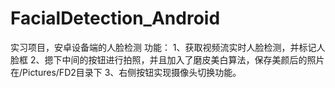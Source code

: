 # FacialDetection_Android
实习项目，安卓设备端的人脸检测
功能：
1、获取视频流实时人脸检测，并标记人脸框
2、摁下中间的按钮进行拍照，并且加入了磨皮美白算法，保存美颜后的照片在/Pictures/FD2目录下
3、右侧按钮实现摄像头切换功能。
